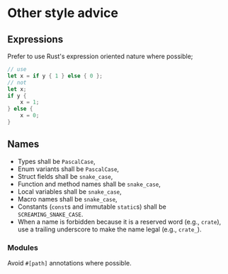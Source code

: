 # Other style advice

## Expressions

Prefer to use Rust's expression oriented nature where possible;

```rust
// use
let x = if y { 1 } else { 0 };
// not
let x;
if y {
    x = 1;
} else {
    x = 0;
}
```

## Names

 * Types shall be `PascalCase`,
 * Enum variants shall be `PascalCase`,
 * Struct fields shall be `snake_case`,
 * Function and method names shall be `snake_case`,
 * Local variables shall be `snake_case`,
 * Macro names shall be `snake_case`,
 * Constants (`const`s and immutable `static`s) shall be `SCREAMING_SNAKE_CASE`.
 * When a name is forbidden because it is a reserved word (e.g., `crate`), use a
   trailing underscore to make the name legal (e.g., `crate_`).

### Modules

Avoid `#[path]` annotations where possible.
